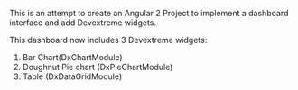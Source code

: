 This is an attempt to create an Angular 2 Project to implement a dashboard interface and add Devextreme widgets.

This dashboard now includes 3 Devextreme widgets:
  1) Bar Chart(DxChartModule)
  2) Doughnut Pie chart (DxPieChartModule)
  3) Table (DxDataGridModule)
